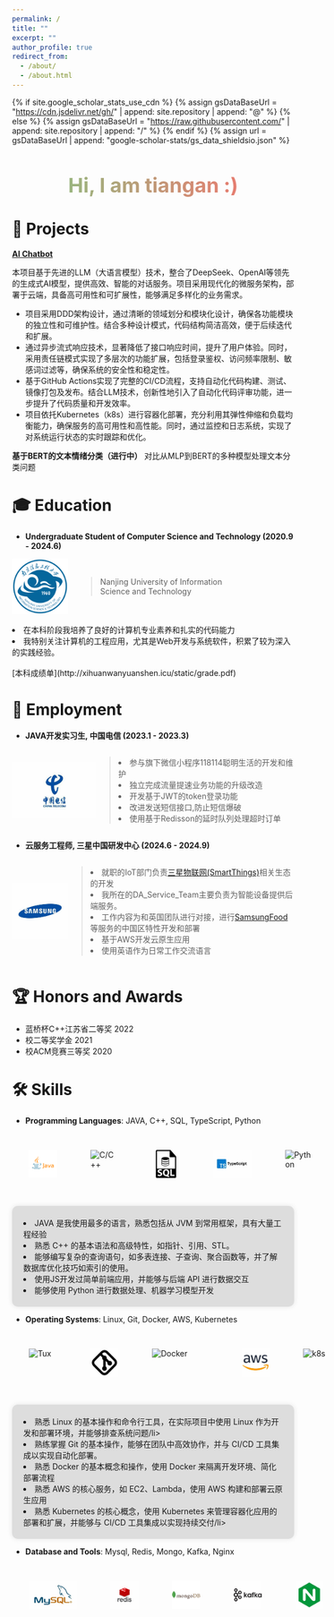 ```yaml
---
permalink: /
title: ""
excerpt: ""
author_profile: true
redirect_from: 
  - /about/
  - /about.html
---
```

{% if site.google_scholar_stats_use_cdn %}
{% assign gsDataBaseUrl = "https://cdn.jsdelivr.net/gh/" | append: site.repository | append: "@" %}
{% else %}
{% assign gsDataBaseUrl = "https://raw.githubusercontent.com/" | append: site.repository | append: "/" %}
{% endif %}
{% assign url = gsDataBaseUrl | append: "google-scholar-stats/gs_data_shieldsio.json" %}

<style>
  .centered {
    text-align: center;
    font-size: 24px;
    background: linear-gradient(to right, #81c784, #ff6b6b); /* 西瓜绿到西瓜红的渐变色 */
    -webkit-background-clip: text;
    -webkit-text-fill-color: transparent;
  }
   .intro {
    margin-top: 50px; /* 调整分割线顶部间距 */
    padding-top: 50px; /* 调整分割线底部间距 */
    border-top: 2px solid #ccc; /* 分割线样式 */
  }
  .image-container {
    display: flex;
    justify-content: flex-start; /* 左对齐 */
    align-items: center; /* 垂直居中 */
    margin-bottom: 20px; /* 可选：设置下方间距 */
  }
  .image-container img {
    margin: 30px; /* 可选：设置图片之间的间距 */
  }
    .skill-container {
    max-width: 800px;
    margin: 10 auto;
    background-color: #ddd;
    padding: 20px; /* 设置内边距 */
    border-radius: 10px; /* 圆角 */
    box-shadow: 0 0 10px rgba(0, 0, 0, 0.1); /* 阴影 */
}
</style>
<div class="centered">
  <h2>Hi, I am tiangan :)</h2>
</div>



# 📄 Projects

**[AI Chatbot](http://xihuanwanyuanshen.icu/)**

本项目基于先进的LLM（大语言模型）技术，整合了DeepSeek、OpenAI等领先的生成式AI模型，提供高效、智能的对话服务。项目采用现代化的微服务架构，部署于云端，具备高可用性和可扩展性，能够满足多样化的业务需求。
* 项目采用DDD架构设计，通过清晰的领域划分和模块化设计，确保各功能模块的独立性和可维护性。结合多种设计模式，代码结构简洁高效，便于后续迭代和扩展。
* 通过异步流式响应技术，显著降低了接口响应时间，提升了用户体验。同时，采用责任链模式实现了多层次的功能扩展，包括登录鉴权、访问频率限制、敏感词过滤等，确保系统的安全性和稳定性。
* 基于GitHub Actions实现了完整的CI/CD流程，支持自动化代码构建、测试、镜像打包及发布。结合LLM技术，创新性地引入了自动化代码评审功能，进一步提升了代码质量和开发效率。
* 项目依托Kubernetes（k8s）进行容器化部署，充分利用其弹性伸缩和负载均衡能力，确保服务的高可用性和高性能。同时，通过监控和日志系统，实现了对系统运行状态的实时跟踪和优化。






**基于BERT的文本情绪分类（进行中）**
对比从MLP到BERT的多种模型处理文本分类问题


# 🎓 Education


- **Undergraduate Student of Computer Science and Technology  (2020.9 - 2024.6)**

<div style="display: flex; align-items: center;">
    <img src="../images/nuist.png" alt="fdu" width="100" height="100" style="margin-right: 2ch;">
    <div>
        <blockquote>
            Nanjing University of Information<br>
            Science and Technology
        </blockquote>
    </div>
</div>
<br>
<li>在本科阶段我培养了良好的计算机专业素养和扎实的代码能力  </li>
<li>我特别关注计算机的工程应用，尤其是Web开发与系统软件，积累了较为深入的实践经验。</li>
<br> 
[本科成绩单](http://xihuanwanyuanshen.icu/static/grade.pdf)


# 💼 Employment

- **JAVA开发实习生, 中国电信  (2023.1 - 2023.3)** 
<div style="display: flex; align-items: center;">
    <img src="../images/中国电信.jpg" alt="tplink" width="150" height="100">
        <blockquote>
            <li>参与旗下微信小程序118114聪明生活的开发和维护</li>
            <li>独立完成流量提速业务功能的升级改造</li>
            <li>开发基于JWT的token登录功能</li>
            <li>改进发送短信接口,防止短信爆破</li>
            <li>使用基于Redisson的延时队列处理超时订单</li>
        </blockquote>
</div>

- **云服务工程师, 三星中国研发中心  (2024.6 - 2024.9)** 
<div style="display: flex; align-items: center;">
    <img src="../images/samsung.jpg" alt="tplink" width="150" height="100">
        <blockquote>
          <li> 就职的IoT部门负责<a href="https://www.samsung.com/us/smartthings/" target="_blank">三星物联网(SmartThings)</a>相关生态的开发</li>
          <li> 我所在的DA_Service_Team主要负责为智能设备提供后端服务。</li>
          <li>工作内容为和英国团队进行对接，进行<a href="https://samsungfood.com/" target="_blank">SamsungFood</a>等服务的中国区特性开发和部署</li>
          <li>基于AWS开发云原生应用</li>
          <li>使用英语作为日常工作交流语言</li>
        </blockquote>
</div>


# 🏆 Honors and Awards

<ul>
  <li>蓝桥杯C++江苏省二等奖 2022</li>
  <li>校二等奖学金 2021</li>
  <li>校ACM竞赛三等奖 2020</li>
</ul>

# 🛠️ Skills

- **Programming Languages**: JAVA, C++, SQL, TypeScript, Python

<div class="image-container">
  <img src="../images/java.svg.png" alt="C/C++" width="50" height="50">
  <img src="../images/ISO_C++_Logo.svg.png" alt="C/C++" width="50" height="50">
  <img src="../images/sql.png" alt="Go" width="50" height="50">
  <img src="../images/typescript.jpg" alt="C/C++" width="100" height="50">
  <img src="../images/Python-logo-notext.svg.png" alt="Python" width="50" height="50">
</div>

<div class="skill-container">
    <li>JAVA 是我使用最多的语言，熟悉包括从 JVM 到常用框架，具有大量工程经验</li>
    <li>熟悉 C++ 的基本语法和高级特性，如指针、引用、STL。</li>
    <li>能够编写复杂的查询语句，如多表连接、子查询、聚合函数等，并了解数据库优化技巧如索引的使用。</li>
    <li>使用JS开发过简单前端应用，并能够与后端 API 进行数据交互</li>
    <li>能够使用 Python 进行数据处理、机器学习模型开发</li>
</div>

- **Operating Systems**: Linux, Git, Docker, AWS, Kubernetes
<div class="image-container">
  <img src="../images/Tux.svg.png" alt="Tux" width="50" height="50">
  <img src="../images/git.jpg" alt="ZMap" width="50" height="50">
  <img src="../images/Docker_logo.svg.png" alt="Docker" width="100" height="50">
  <img src="../images/aws.jpg" alt="ZMap" width="50" height="50">
  <img src="../images/Kubernetes_logo_without_workmark.svg.png" alt="k8s" width="50" height="50">
</div>

<div class="skill-container">
    <li>熟悉 Linux 的基本操作和命令行工具，在实际项目中使用 Linux 作为开发和部署环境，并能够排查系统问题/li>
    <li>熟练掌握 Git 的基本操作，能够在团队中高效协作，并与 CI/CD 工具集成以实现自动化部署。</li>
    <li>熟悉 Docker 的基本概念和操作，使用 Docker 来隔离开发环境、简化部署流程</li>
    <li>熟悉 AWS 的核心服务，如 EC2、Lambda，使用 AWS 构建和部署云原生应用</li>
    <li>熟悉 Kubernetes 的核心概念，使用 Kubernetes 来管理容器化应用的部署和扩展，并能够与 CI/CD 工具集成以实现持续交付/li>
</div>

- **Database and Tools**:  Mysql, Redis, Mongo, Kafka, Nginx

<div class="image-container">
  <img src="../images/mysql.jpg" alt="Tux" width="100" height="50">
  <img src="../images/redis.jpg" alt="ZMap" width="50" height="50">
  <img src="../images/mongo.svg" alt="Docker" width="100" height="50">
  <img src="../images/kafka.jpg" alt="ZMap" width="100" height="50">
  <img src="../images/nginx.jpg" alt="k8s" width="50" height="50">
</div>
